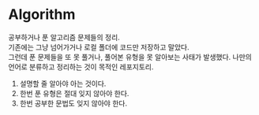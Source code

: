 Algorithm
======
공부하거나 푼 알고리즘 문제들의 정리.   
기존에는 그냥 넘어가거나 로컬 폴더에 코드만 저장하고 말았다.   
그런데 푼 문제들을 또 못 풀거나, 풀어본 유형을 못 알아보는 사태가 발생했다.
나만의 언어로 분류하고 정리하는 것이 목적인 레포지토리.
1. 설명할 줄 알아야 아는 것이다.
2. 한번 푼 유형은 절대 잊지 않아야 한다.
3. 한번 공부한 문법도 잊지 않아야 한다.
